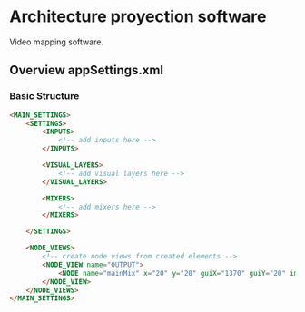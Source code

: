 Architecture proyection software
================================

Video mapping software.


Overview appSettings.xml
------------------------

### Basic Structure

```html
<MAIN_SETTINGS>
    <SETTINGS>
        <INPUTS>
            <!-- add inputs here -->
        </INPUTS>

        <VISUAL_LAYERS>
            <!-- add visual layers here --> 
        </VISUAL_LAYERS>

        <MIXERS>
        	<!-- add mixers here --> 
        </MIXERS>

    </SETTINGS>

    <NODE_VIEWS>
    	<!-- create node views from created elements --> 
        <NODE_VIEW name="OUTPUT">
            <NODE name="mainMix" x="20" y="20" guiX="1370" guiY="20" imageScale="1.35" guiWidth="200" />
        </NODE_VIEW>
    </NODE_VIEWS>
</MAIN_SETTINGS>
```